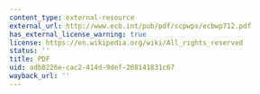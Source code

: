 ```yaml
---
content_type: external-resource
external_url: http://www.ecb.int/pub/pdf/scpwps/ecbwp712.pdf
has_external_license_warning: true
license: https://en.wikipedia.org/wiki/All_rights_reserved
status: ''
title: PDF
uid: adb8226e-cac2-414d-9def-208141831c67
wayback_url: ''
---
```

